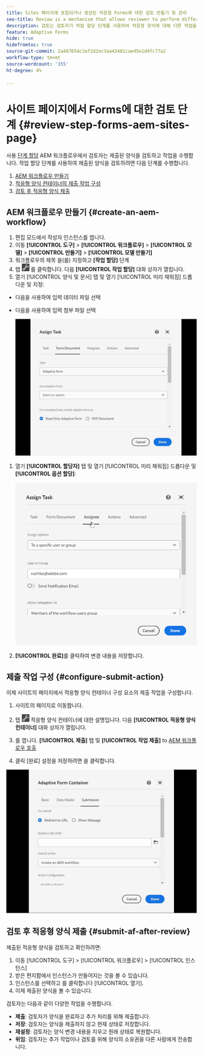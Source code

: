 ```yaml
---
title: Sites 페이지에 포함되거나 생성된 적응형 Forms에 대한 검토 만들기 및 관리
seo-title: Review is a mechanism that allows reviewer to perform different tasks for adaptive forms using Assign Task step
description: 검토는 검토자가 작업 할당 단계를 사용하여 적응형 양식에 대해 다른 작업을 수행할 수 있는 메커니즘입니다
feature: Adaptive Forms
hide: true
hidefromtoc: true
source-git-commit: 2a487654c3af2d2ec3aa43481caed5e1d4fc77a2
workflow-type: tm+mt
source-wordcount: '355'
ht-degree: 4%

---
```



# 사이트 페이지에서 Forms에 대한 검토 단계 {#review-step-forms-aem-sites-page}

사용 [단계 할당](https://experienceleague.adobe.com/docs/experience-manager-cloud-service/content/forms/create-form-centric-workflows/aem-forms-workflow-step-reference.html#assign-task-step) AEM 워크플로우에서 검토자는 제출된 양식을 검토하고 작업을 수행합니다. 작업 할당 단계를 사용하여 제출된 양식을 검토하려면 다음 단계를 수행합니다.

1. [AEM 워크플로우 만들기](#create-an-aem-workflow)
1. [적응형 양식 컨테이너의 제출 작업 구성](#configure-submit-action)
1. [검토 후 적응형 양식 제출](#submit-af-after-review)

## AEM 워크플로우 만들기 {#create-an-aem-workflow}

1. 편집 모드에서 작성자 인스턴스를 엽니다.
1. 이동 **[!UICONTROL 도구]** >  **[!UICONTROL 워크플로우]** >  **[!UICONTROL 모델]** > **[!UICONTROL 만들기]** > **[!UICONTROL 모델 만들기]**
1. 워크플로우의 제목 을(를) 지정하고 **[작업 할당]** 단계
1. 탭 ![settings_icon](assets/settings_icon.png) 를 클릭합니다. 다음 **[!UICONTROL 작업 할당]** 대화 상자가 열립니다.
1. 열기 [!UICONTROL 양식 및 문서] 탭 및 열기 [!UICONTROL 미리 채워짐] 드롭다운 및 지정:

* 다음을 사용하여 입력 데이터 파일 선택
* 다음을 사용하여 입력 첨부 파일 선택

   ![검토 단계](/help/forms/assets/assigntask-review1.gif)

1. 열기 **[!UICONTROL 할당자]** 탭 및 열기 [!UICONTROL 미리 채워짐] 드롭다운 및 **[!UICONTROL 옵션 할당]**:

   ![검토 단계](/help/forms/assets/review-assignstep.png)

1. **[!UICONTROL 완료]**&#x200B;를 클릭하여 변경 내용을 저장합니다.

## 제출 작업 구성 {#configure-submit-action}

이제 사이트의 페이지에서 적응형 양식 컨테이너 구성 요소의 제출 작업을 구성합니다.

1. 사이트의 페이지로 이동합니다.
1. 탭 ![settings_icon](assets/settings_icon.png) 적응형 양식 컨테이너에 대한 설명입니다. 다음 **[!UICONTROL 적응형 양식 컨테이너]** 대화 상자가 열립니다.
1. 를 엽니다. **[!UICONTROL 제출]** 탭 및 **[!UICONTROL 작업 제출]** to [AEM 워크플로우 호출](https://experienceleague.adobe.com/docs/experience-manager-cloud-service/content/forms/adaptive-forms-authoring/authoring-adaptive-forms-foundation-components/configure-submit-actions-and-metadata-submission/configuring-submit-actions.html?lang=en#invoke-an-aem-workflow)

1. 클릭 [완료] 설정을 저장하려면 을 클릭합니다.

![submissiontab-reviewstep](/help/forms/assets/submissiontab-reviewstep.gif)

## 검토 후 적응형 양식 제출 {#submit-af-after-review}

제출된 적응형 양식을 검토하고 확인하려면:

1. 이동 [!UICONTROL 도구] >  [!UICONTROL 워크플로우] >  [!UICONTROL 인스턴스]
1. 받은 편지함에서 인스턴스가 만들어지는 것을 볼 수 있습니다.
1. 인스턴스를 선택하고 를 클릭합니다 [!UICONTROL 열기].
1. 이제 제출된 양식을 볼 수 있습니다.

검토자는 다음과 같이 다양한 작업을 수행합니다.

* **제출**: 검토자가 양식을 완료하고 추가 처리를 위해 제출합니다.
* **저장**: 검토자는 양식을 제출하지 않고 현재 상태로 저장합니다.
* **재설정**: 검토자는 양식 변경 내용을 지우고 원래 상태로 복원합니다.
* **위임**: 검토자는 추가 작업이나 검토를 위해 양식의 소유권을 다른 사람에게 전송합니다.

